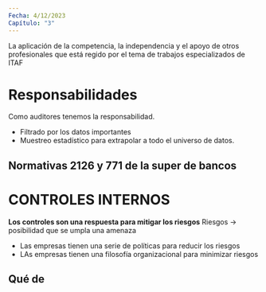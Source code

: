 ```yaml
---
Fecha: 4/12/2023
Capítulo: "3"
---
```

La aplicación de la competencia, la independencia y el apoyo de otros profesionales que está regido por el tema de trabajos especializados de ITAF
# Responsabilidades
Como auditores tenemos la responsabilidad.
- Filtrado por los datos importantes
- Muestreo estadístico para extrapolar a todo el universo de datos.
## Normativas 2126 y 771 de la super de bancos
# CONTROLES INTERNOS
**Los controles son una respuesta para mitigar los riesgos**
Riesgos $\rightarrow$ posibilidad que se umpla una amenaza
- Las empresas tienen una serie de políticas para reducir los riesgos
- LAs empresas tienen una filosofía organizacional para minimizar riesgos
## Qué de
